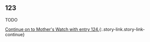 ## 123

TODO

[Continue on to Mother's Watch with entry 124.](124-back-to-mothers-watch.md){:.story-link.story-link-continue}
